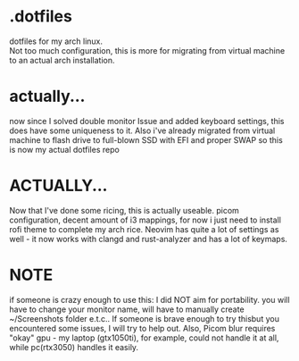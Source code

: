 # .dotfiles
dotfiles for my arch linux. <br>
Not too much configuration, this is more for migrating from virtual machine to an actual arch installation.
# actually...
now since I solved double monitor Issue and added keyboard settings, this does have some uniqueness to it. Also i've already migrated from virtual machine to flash drive to full-blown SSD with EFI and proper SWAP so this is now my actual dotfiles repo
# ACTUALLY...
Now that I've done some ricing, this is actually useable. picom configuration, decent amount of i3 mappings, for now i just need to install rofi theme to complete my arch rice. Neovim has quite a lot of settings as well - it now works with clangd and rust-analyzer and has a lot of keymaps. 
# NOTE
if someone is crazy enough to use this: I did NOT aim for portability. you will have to change your monitor name, will have to manually create ~/Screenshots folder e.t.c.. If someone is brave enough to try thisbut you encountered some issues, I will try to help out. Also, Picom blur requires "okay" gpu - my laptop (gtx1050ti), for example, could not handle it at all, while pc(rtx3050) handles it easily.

